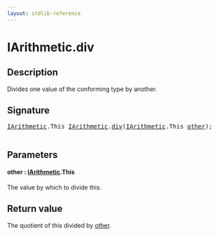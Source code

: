 ```yaml
---
layout: stdlib-reference
---
```


# IArithmetic\.div

## Description

Divides one value of the conforming type by another.



## Signature 

<pre>
<a href="index.md" class="code_type">IArithmetic</a>.<span class="code_keyword">This</span> <a href="index.md" class="code_type">IArithmetic</a>.<a href="div.md">div</a>(<a href="index.md" class="code_type">IArithmetic</a>.<span class="code_keyword">This</span> <a href="div.md#decl-other" class="code_param">other</a>);

</pre>

## Parameters

####  <a id="decl-other"></a>other  : [IArithmetic](index.md)\.This
The value by which to divide <span class='code'>this</span>.


## Return value
The quotient of <span class='code'>this</span> divided by <span class='code'><a href="div.md#decl-other" class="code_param">other</a></span>.



<script>
// Fix .md links to .html when on ReadTheDocs
if (window.location.hostname.includes('readthedocs') || 
    window.location.hostname.includes('rtfd.io')) {
  document.addEventListener('DOMContentLoaded', function() {
    const links = document.querySelectorAll('a');
    links.forEach(link => {
      const href = link.getAttribute('href');
      if (href && href.includes('.md')) {
        // This regex will handle .md links with or without fragment identifiers or query parameters
        link.href = link.href.replace(/(.+)\.md(#[^?]*)?(\?.*)?$/, '$1.html$2$3');
      }
    });
  });
}
</script>
